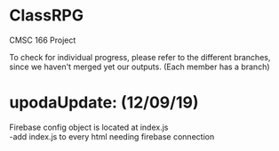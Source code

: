 # ClassRPG
CMSC 166 Project

To check for individual progress, please refer to the different branches, since we haven't merged yet our outputs.
(Each member has a branch)

<h1>upodaUpdate: (12/09/19)</h1>
Firebase config object is located at index.js <br>
-add index.js to every html needing firebase connection